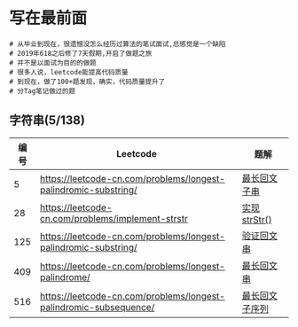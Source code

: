 # 写在最前面

```
# 从毕业到现在，很遗憾没怎么经历过算法的笔试面试,总感觉是一个缺陷
# 2019年618之后修了7天假期,开启了做题之旅
# 并不是以面试为目的的做题
# 很多人说，leetcode能提高代码质量
# 到现在，做了100+题发现，确实，代码质量提升了
# 分Tag笔记做过的题
```


## 字符串(5/138)

编号  | Leetcode | 题解
------------ | ------------ | -------------
5     |https://leetcode-cn.com/problems/longest-palindromic-substring/      | [最长回文子串]()
28    |https://leetcode-cn.com/problems/implement-strstr   | [实现 strStr()]()
125   |https://leetcode-cn.com/problems/longest-palindromic-substring/      | [验证回文串]()
409   |https://leetcode-cn.com/problems/longest-palindrome/      | [最长回文串]()
516   |https://leetcode-cn.com/problems/longest-palindromic-subsequence/   |  [最长回文子序列]()

